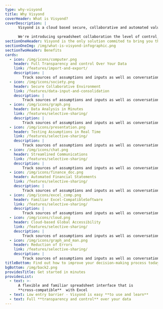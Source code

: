 ```yaml
---
type: why-visyond
title: Why Visyond
coverHeader: What is Visyond?
coverDescription: |
      Visyond is a cloud based secure, collaborative and automated value analysis and decision platform that reduces security threats & errors, and speeds up the decision making progress.
      
      We're introducing spreadsheet collaboration the level of control, transparency and accountability that can be compared to those of modern blockchains, but without all the limitations and drawbacks of it.
sectionOneHeader: Visyond is the only solution commited to bring you the best of world
sectionOneImg: /img/what-is-visyond-infographic.png
sectionTwoHeader: Benefits
cards:
  - icon: /img/icons/computer.png
    header: Full Transparency and control Over Your Data
    link: /features/import-and-export/
    description: |
        Track sources of assumptions and inputs as well as conversations and relevant documentation in a single controlled environment.
  - icon: /img/icons/society.png
    header: Secure Collaborative Environment
    link: /features/data-input-and-consolidation
    description: |
        Track sources of assumptions and inputs as well as conversations and relevant documentation in a single controlled environment.
  - icon: /img/icons/graph.png
    header: Data Analysis in Minutes
    link: /features/selective-sharing/
    description: |
        Track sources of assumptions and inputs as well as conversations and relevant documentation in a single controlled environment.
  - icon: /img/icons/presentation.png
    header: Testing Assumptions in Real Time
    link: /features/selective-sharing/
    description: |
        Track sources of assumptions and inputs as well as conversations and relevant documentation in a single controlled environment.
  - icon: /img/icons/chat.png
    header: Streamlined Communications
    link: /features/selective-sharing/
    description: |
        Track sources of assumptions and inputs as well as conversations and relevant documentation in a single controlled environment.
  - icon: /img/icons/finance_doc.png
    header: Automated Financial Statements
    link: /features/selective-sharing/
    description: |
        Track sources of assumptions and inputs as well as conversations and relevant documentation in a single controlled environment.
  - icon: /img/icons/excel_comp.png
    header: Familiar Excel-CompatibleSoftware
    link: /features/selective-sharing/
    description: |
        Track sources of assumptions and inputs as well as conversations and relevant documentation in a single controlled environment.
  - icon: /img/icons/cloud.png
    header: Cloud-based Global Accessibility
    link: /features/selective-sharing/
    description: |
        Track sources of assumptions and inputs as well as conversations and relevant documentation in a single controlled environment.
  - icon: /img/icons/graph_and_man.png
    header: Reduction of Errors
    link: /features/selective-sharing/
    description: |
        Track sources of assumptions and inputs as well as conversations and relevant documentation in a single controlled environment.
titleBottom: Find out how to improve your decision-making process today
bgBottom: /img/back2.png
providesTitle: Get started in minutes
providesList:
  - text: >-
      A flexible and familiar spreadsheet interface that is
      **cross-compatible**  with Excel
  - text: Low entry barrier - Visyond is easy **to use and learn**
  - text: Full **transparency and control** over your data
---
```

